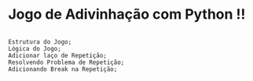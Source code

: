 <h1> Jogo de Adivinhação com Python !! </h1>

```

Estrutura do Jogo;
Lógica do Jogo;
Adicionar laço de Repetição;
Resolvendo Problema de Repetição;
Adicionando Break na Repetição;





```